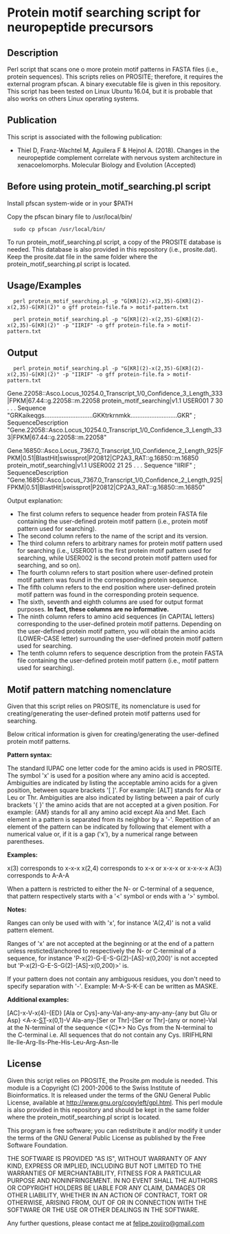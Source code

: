 # Protein motif searching script for neuropeptide precursors

## Description

Perl script that scans one o more protein motif patterns in FASTA files (i.e., protein sequences). This scripts relies on PROSITE; therefore, it requires the external program pfscan. A binary executable file is given in this repository. This script has been tested on Linux Ubuntu 16.04, but it is probable that also works on others Linux operating systems.

## Publication

This script is associated with the following publication:

- Thiel D, Franz-Wachtel M, Aguilera F & Hejnol A. (2018). Changes in the neuropeptide complement correlate with nervous system architecture in xenacoelomorphs. Molecular Biology and Evolution (Accepted)

## Before using protein_motif_searching.pl script

Install pfscan system-wide or in your $PATH

Copy the pfscan binary file to /usr/local/bin/

      sudo cp pfscan /usr/local/bin/

To run protein_motif_searching.pl script, a copy of the PROSITE database is needed. This database is also provided in this repository (i.e., prosite.dat). Keep the prosite.dat file in the same folder where the protein_motif_searching.pl script is located.

## Usage/Examples

      perl protein_motif_searching.pl -p "G[KR](2)-x(2,35)-G[KR](2)-x(2,35)-G[KR](2)" o gff protein-file.fa > motif-pattern.txt

      perl protein_motif_searching.pl -p "G[KR](2)-x(2,35)-G[KR](2)-x(2,35)-G[KR](2)" -p "IIRIF" -o gff protein-file.fa > motif-pattern.txt
      

## Output

      perl protein_motif_searching.pl -p "G[KR](2)-x(2,35)-G[KR](2)-x(2,35)-G[KR](2)" -p "IIRIF" -o gff protein-file.fa > motif-pattern.txt

Gene.22058::Asco.Locus_10254.0_Transcript_1/0_Confidence_3_Length_333|FPKM|67.44::g.22058::m.22058	protein_motif_searching|v1.1	USER001	7	30	.	.	.	Sequence "GRKaikeqgs............................GKKtrkrnmkk...........................GKR" ; SequenceDescription "Gene.22058::Asco.Locus_10254.0_Transcript_1/0_Confidence_3_Length_333|FPKM|67.44::g.22058::m.22058"

Gene.16850::Asco.Locus_7367.0_Transcript_1/0_Confidence_2_Length_925|FPKM|0.51|BlastHit|swissprot|P20812|CP2A3_RAT::g.16850::m.16850	protein_motif_searching|v1.1	USER002	21	25	.	.	.	Sequence "IIRIF" ; SequenceDescription "Gene.16850::Asco.Locus_7367.0_Transcript_1/0_Confidence_2_Length_925|FPKM|0.51|BlastHit|swissprot|P20812|CP2A3_RAT::g.16850::m.16850"

Output explanation:

- The first column refers to sequence header from protein FASTA file containing the user-defined protein motif pattern (i.e., protein motif pattern used for searching).
- The second column refers to the name of the script and its version.
- The third column refers to arbitrary names for protein motif pattern used for searching (i.e., USER001 is the first protein motif pattern used for searching, while USER002 is the second protein motif pattern used for searching, and so on).
- The fourth column refers to start position where user-defined protein motif pattern was found in the corresponding protein sequence.
- The fifth column refers to the end position where user-defined protein motif pattern was found in the corresponding protein sequence.
- The sixth, seventh and eighth columns are used for output format purposes. **In fact, these columns are no informative.**
- The ninth column refers to amino acid sequences (in CAPITAL letters) corresponding to the user-defined protein motif patterns. Depending on the user-defined protein motif pattern, you will obtain the amino acids (LOWER-CASE letter) surrounding the user-defined protein motif pattern used for searching.
- The tenth column refers to sequence description from the protein FASTA file containing the user-defined protein motif pattern (i.e., motif pattern used for searching).

## Motif pattern matching nomenclature

Given that this script relies on PROSITE, its nomenclature is used for creating/generating the user-defined protein motif patterns used for searching.

Below critical information is given for creating/generating the user-defined protein motif patterns.

**Pattern syntax:**

The standard IUPAC one letter code for the amino acids is used in PROSITE.
The symbol 'x' is used for a position where any amino acid is accepted.
Ambiguities are indicated by listing the acceptable amino acids for a given position, between square brackets '[ ]'. For example: [ALT] stands for Ala or Leu or Thr.
Ambiguities are also indicated by listing between a pair of curly brackets '{ }' the amino acids that are not accepted at a given position. For example: {AM} stands for all any amino acid except Ala and Met.
Each element in a pattern is separated from its neighbor by a '-'.
Repetition of an element of the pattern can be indicated by following that element with a numerical value or, if it is a gap ('x'), by a numerical range between parentheses. 

**Examples:**

x(3) corresponds to x-x-x
x(2,4) corresponds to x-x or x-x-x or x-x-x-x
A(3) corresponds to A-A-A

When a pattern is restricted to either the N- or C-terminal of a sequence, that pattern respectively starts with a '<' symbol or ends with a '>' symbol. 

**Notes:**

Ranges can only be used with with 'x', for instance 'A(2,4)' is not a valid pattern element.

Ranges of 'x' are not accepted at the beginning or at the end of a pattern unless resticted/anchored to respectively the N- or C-terminal of a sequence, for instance 'P-x(2)-G-E-S-G(2)-[AS]-x(0,200)' is not accepted but 'P-x(2)-G-E-S-G(2)-[AS]-x(0,200)>' is.

If your pattern does not contain any ambiguous residues, you don't need to specify separation with '-'. 
Example: M-A-S-K-E can be written as MASKE. 

**Additional examples:**

[AC]-x-V-x(4)-{ED}	[Ala or Cys]-any-Val-any-any-any-any-{any but Glu or Asp}
<A-x-[ST](2)-x(0,1)-V	Ala-any-[Ser or Thr]-[Ser or Thr]-(any or none)-Val at the N-terminal of the sequence
<{C}*>	No Cys from the N-terminal to the C-terminal 
i.e. All sequences that do not contain any Cys.
IIRIFHLRNI	Ile-Ile-Arg-Ils-Phe-His-Leu-Arg-Asn-Ile

## License

Given this script relies on PROSITE, the Prosite.pm module is needed. This module is a Copyright (C) 2001-2006 to the Swiss Institute of Bioinformatics. It is released under the terms of the GNU General Public License, available at http://www.gnu.org/copyleft/gpl.html. This perl module is also provided in this repository and should be kept in the same folder where the protein_motif_searching.pl script is located.

This program is free software; you can redistribute it and/or modify it under the terms of the GNU General Public License as published by the Free Software Foundation.

THE SOFTWARE IS PROVIDED "AS IS", WITHOUT WARRANTY OF ANY KIND, EXPRESS OR IMPLIED, INCLUDING BUT NOT LIMITED TO THE WARRANTIES OF MERCHANTABILITY, FITNESS FOR A PARTICULAR PURPOSE AND NONINFRINGEMENT. IN NO EVENT SHALL THE AUTHORS OR COPYRIGHT HOLDERS BE LIABLE 
FOR ANY CLAIM, DAMAGES OR OTHER LIABILITY, WHETHER IN AN ACTION OF CONTRACT, TORT OR OTHERWISE, ARISING FROM, OUT OF OR IN CONNECTION WITH THE SOFTWARE OR THE USE OR OTHER DEALINGS IN THE SOFTWARE.

Any further questions, please contact me at felipe.zoujiro@gmail.com

